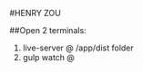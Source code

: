 #HENRY ZOU

##Open 2 terminals:
1. live-server @ <appRoot>/app/dist folder
2. gulp watch @ <appRoot>